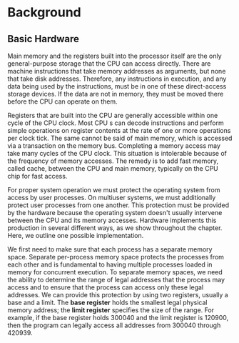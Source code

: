 # Background

## Basic Hardware
Main memory and the registers built into the processor itself are the only general-purpose storage that the CPU can access directly. There are machine instructions that take memory addresses as arguments, but none that take disk addresses. Therefore, any instructions in execution, and any data being used by the instructions, must be in one of these direct-access storage devices. If the data are not in memory, they must be moved there before the CPU can operate on them.  

Registers that are built into the CPU are generally accessible within one cycle of the CPU clock. Most CPU s can decode instructions and perform simple operations on register contents at the rate of one or more operations per clock tick. The same cannot be said of main memory, which is accessed via a transaction on the memory bus. Completing a memory access may take many cycles of the CPU clock. This situation is intolerable because of the frequency of memory accesses. The remedy is to add fast memory, called cache, between the CPU and main memory, typically on the CPU chip for fast access.  

For proper system operation we must protect the operating system from access by user processes. On multiuser systems, we must additionally protect user processes from one another. This protection must be provided by the hardware because the operating system doesn't usually intervene between the CPU and its memory accesses. Hardware implements this production in several different ways, as we show throughout the chapter. Here, we outline one possible implementation.  

We first need to make sure that each process has a separate memory space. Separate per-process memory space protects the processes from each other and is fundamental to having multiple processes loaded in memory for concurrent execution. To separate memory spaces, we need the ability to determine the range of legal addresses that the process may access and to ensure that the process can access only these legal addresses. We can provide this protection by using two registers, usually a base and a limit. The __base register__ holds the smallest legal physical memory address; the __limit register__ specifies the size of the range. For example, if the base register holds 300040 and the limit register is 120900, then the program can legally access all addresses from 300040 through 420939.

